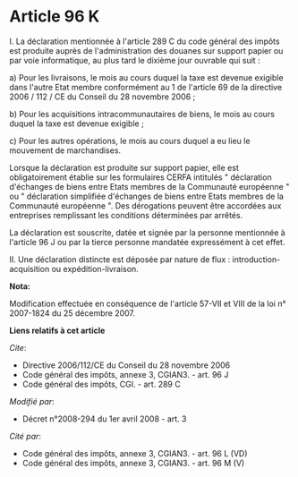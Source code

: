 # Article 96 K

I. La déclaration mentionnée à l'article 289 C du code général des impôts est produite auprès de l'administration des douanes
sur support papier ou par voie informatique, au plus tard le dixième jour ouvrable qui suit : 

a) Pour les livraisons, le mois au cours duquel la taxe est devenue exigible dans l'autre Etat membre conformément au 1 de
l'article 69 de la directive 2006 / 112 / CE du Conseil du 28 novembre 2006 ; 

b) Pour les acquisitions intracommunautaires de biens, le mois au cours duquel la taxe est devenue exigible ; 

c) Pour les autres opérations, le mois au cours duquel a eu lieu le mouvement de marchandises. 

Lorsque la déclaration est produite sur support papier, elle est obligatoirement établie sur les formulaires CERFA intitulés
" déclaration d'échanges de biens entre Etats membres de la Communauté européenne " ou " déclaration simplifiée d'échanges de
biens entre Etats membres de la Communauté européenne ". Des dérogations peuvent être accordées aux entreprises remplissant
les conditions déterminées par arrêtés. 

La déclaration est souscrite, datée et signée par la personne mentionnée à l'article 96 J ou par la tierce personne mandatée
expressément à cet effet. 

II. Une déclaration distincte est déposée par nature de flux : introduction-acquisition ou expédition-livraison.

**Nota:**

Modification effectuée en conséquence de l'article 57-VII et VIII de la loi n° 2007-1824 du 25 décembre 2007.

**Liens relatifs à cet article**

_Cite_:

  - Directive 2006/112/CE du Conseil du 28 novembre 2006
  - Code général des impôts, annexe 3, CGIAN3. - art. 96 J
  - Code général des impôts, CGI. - art. 289 C

_Modifié par_:

  - Décret n°2008-294 du 1er avril 2008 - art. 3

_Cité par_:

  - Code général des impôts, annexe 3, CGIAN3. - art. 96 L (VD)
  - Code général des impôts, annexe 3, CGIAN3. - art. 96 M (V)
